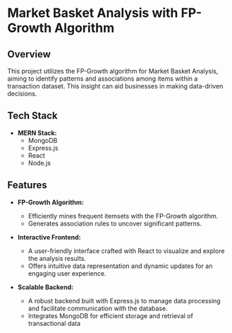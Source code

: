 # Market Basket Analysis with FP-Growth Algorithm
## Overview
This project utilizes the FP-Growth algorithm for Market Basket Analysis, aiming to identify patterns and associations among items within a transaction dataset. This insight can aid businesses in making data-driven decisions.

## Tech Stack
- **MERN Stack:**
  - MongoDB
  - Express.js
  - React
  - Node.js

## Features
- **FP-Growth Algorithm:**
  - Efficiently mines frequent itemsets with the FP-Growth algorithm.
  - Generates association rules to uncover significant patterns.

- **Interactive Frontend:**
  - A user-friendly interface crafted with React to visualize and explore the analysis results.
  - Offers intuitive data representation and dynamic updates for an engaging user experience.

- **Scalable Backend:**
  - A robust backend built with Express.js to manage data processing and facilitate communication 
    with the database.
  - Integrates MongoDB for efficient storage and retrieval of transactional data

